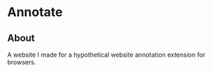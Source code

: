 # Annotate

## About
A website I made for a hypothetical website annotation extension for browsers.
